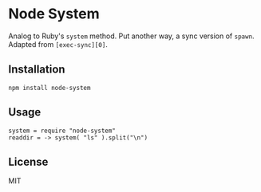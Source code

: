 # Node System

Analog to Ruby's `system` method. Put another way, a sync version of `spawn`. Adapted from `[exec-sync][0]`.

[0]:https://github.com/jeremyfa/node-exec-sync

## Installation

    npm install node-system
    
## Usage

    system = require "node-system"
    readdir = -> system( "ls" ).split("\n")
    
## License

MIT

